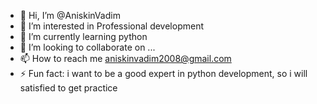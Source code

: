 - 👋 Hi, I’m @AniskinVadim
- 👀 I’m interested in Professional development
- 🌱 I’m currently learning python
- 💞️ I’m looking to collaborate on ...
- 📫 How to reach me aniskinvadim2008@gmail.com
- ⚡ Fun fact: i want to be a good expert in python development, so i will satisfied to get practice

<!---
AniskinVadim/AniskinVadim is a ✨ special ✨ repository because its `README.md` (this file) appears on your GitHub profile.
You can click the Preview link to take a look at your changes.
--->
